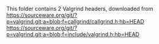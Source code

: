 This folder contains 2 Valgrind headers, downloaded from
https://sourceware.org/git/?p=valgrind.git;a=blob;f=callgrind/callgrind.h;hb=HEAD
https://sourceware.org/git/?p=valgrind.git;a=blob;f=include/valgrind.h;hb=HEAD


